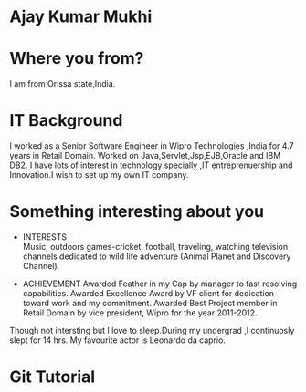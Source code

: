 # Ajay Kumar Mukhi


# Where you from?
I am from Orissa state,India.

# IT Background
I worked as a Senior Software Engineer in Wipro Technologies ,India for 4.7 years in Retail Domain.
Worked on Java,Servlet,Jsp,EJB,Oracle and IBM DB2.
I have lots of interest in technology specially ,IT entreprenuership and Innovation.I wish to set up my own IT company.

# Something interesting about you
* INTERESTS                                
   Music, outdoors games-cricket, football, traveling, watching television channels 
   dedicated to wild life adventure (Animal Planet and Discovery Channel).
   
* ACHIEVEMENT
   Awarded Feather in my Cap by manager to fast resolving capabilities.
   Awarded Excellence Award by VF client for dedication toward work and my commitment. 
   Awarded Best Project member in Retail Domain by vice president, Wipro for the year 2011-2012.

Though not intersting but I love to sleep.During my undergrad ,I continuosly slept for 14 hrs.
My favourite actor is Leonardo da caprio.

# Git Tutorial

